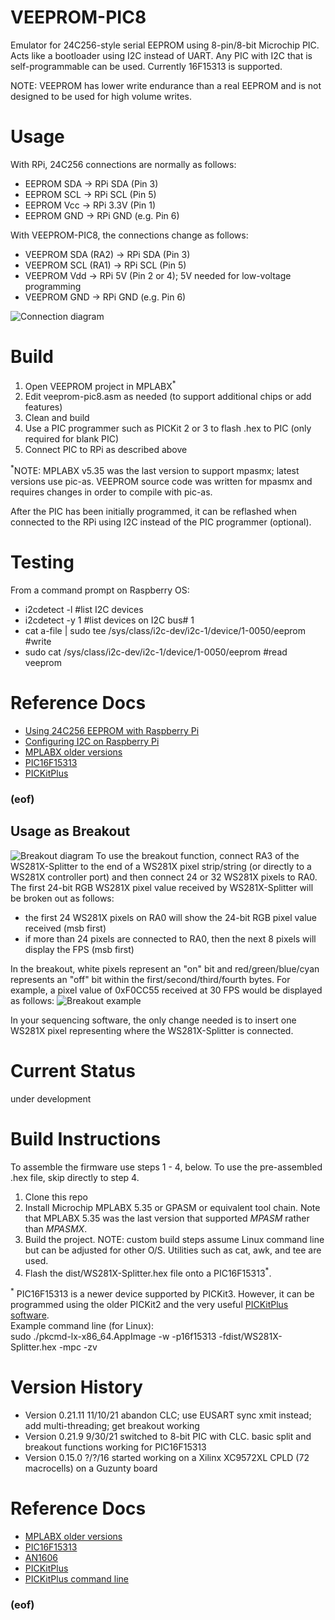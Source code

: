 # VEEPROM-PIC8

Emulator for 24C256-style serial EEPROM using 8-pin/8-bit Microchip PIC.  Acts like a bootloader using I2C instead of UART.  Any PIC with I2C that is self-programmable can be used.  Currently 16F15313 is supported.

NOTE: VEEPROM has lower write endurance than a real EEPROM and is not designed to be used for high volume writes.

# Usage

With RPi, 24C256 connections are normally as follows:
* EEPROM SDA -> RPi SDA (Pin 3)
* EEPROM SCL -> RPi SCL (Pin 5)
* EEPROM Vcc -> RPi 3.3V (Pin 1)
* EEPROM GND -> RPi GND (e.g. Pin 6)

With VEEPROM-PIC8, the connections change as follows:
* VEEPROM SDA (RA2) -> RPi SDA (Pin 3)
* VEEPROM SCL (RA1) -> RPi SCL (Pin 5)
* VEEPROM Vdd -> RPi 5V (Pin 2 or 4); 5V needed for low-voltage programming
* VEEPROM GND -> RPi GND (e.g. Pin 6)

![Connection diagram](doc/connections.svg)

# Build

1. Open VEEPROM project in MPLABX<sup>*</sup>
2. Edit veeprom-pic8.asm as needed (to support additional chips or add features)
3. Clean and build
4. Use a PIC programmer such as PICKit 2 or 3 to flash .hex to PIC (only required for blank PIC)
5. Connect PIC to RPi as described above

<sup>*</sup>NOTE: MPLABX v5.35 was the last version to support mpasmx; latest versions use pic-as.  VEEPROM source code was written for mpasmx and requires changes in order to compile with pic-as.

After the PIC has been initially programmed, it can be reflashed when connected to the RPi using I2C instead of the PIC programmer (optional).

# Testing

From a command prompt on Raspberry OS:
* i2cdetect -l  #list I2C devices
* i2cdetect -y 1  #list devices on I2C bus# 1
* cat a-file | sudo tee /sys/class/i2c-dev/i2c-1/device/1-0050/eeprom  #write
* sudo cat /sys/class/i2c-dev/i2c-1/device/1-0050/eeprom  #read veeprom

# Reference Docs
- [Using 24C256 EEPROM with Raspberry Pi](https://lektiondestages.art.blog/2020/03/20/using-a-24c256-24lc256-eeprom-on-raspberry-pi-with-device-overlays/)
- [Configuring I2C on Raspberry Pi](https://learn.adafruit.com/adafruits-raspberry-pi-lesson-4-gpio-setup/configuring-i2c)
- [MPLABX older versions](https://www.microchip.com/en-us/development-tools-tools-and-software/mplab-ecosystem-downloads-archive)
- [PIC16F15313](https://www.microchip.com/en-us/product/PIC16F15313)
- [PICKitPlus](https://github.com/Anobium/PICKitPlus)

### (eof)

## Usage as Breakout
![Breakout diagram](doc/breakout.svg)
To use the breakout function, connect RA3 of the WS281X-Splitter to the end of a WS281X pixel strip/string (or directly to a WS281X controller port) and then connect 24 or 32 WS281X pixels to RA0.  The first 24-bit RGB WS281X pixel value received by WS281X-Splitter will be broken out as follows:
- the first 24 WS281X pixels on RA0 will show the 24-bit RGB pixel value received (msb first)
- if more than 24 pixels are connected to RA0, then the next 8 pixels will display the FPS (msb first)

In the breakout, white pixels represent an "on" bit and red/green/blue/cyan represents an "off" bit within the first/second/third/fourth bytes.  For example, a pixel value of 0xF0CC55 received at 30 FPS would be displayed as follows:
![Breakout example](doc/breakout-example.png)

In your sequencing software, the only change needed is to insert one WS281X pixel representing where the WS281X-Splitter is connected.

# Current Status
under development

# Build Instructions
To assemble the firmware use steps 1 - 4, below.  To use the pre-assembled .hex file, skip directly to step 4.
1. Clone this repo
2. Install Microchip MPLABX 5.35 or GPASM or equivalent tool chain.  Note that MPLABX 5.35 was the last version that supported *MPASM* rather than *MPASMX*.
3. Build the project.  NOTE: custom build steps assume Linux command line but can be adjusted for other O/S.  Utilities such as cat, awk, and tee are used.
4. Flash the dist/WS281X-Splitter.hex file onto a PIC16F15313<sup>*</sup>.

<sup>*</sup> PIC16F15313 is a newer device supported by PICKit3.  However, it can be programmed using the older PICKit2 and the very useful [PICKitPlus software](https://anobium.co.uk).  <br/>Example command line (for Linux):<br/>
sudo ./pkcmd-lx-x86_64.AppImage -w -p16f15313 -fdist/WS281X-Splitter.hex -mpc -zv

# Version History

- Version 0.21.11 11/10/21 abandon CLC; use EUSART sync xmit instead; add multi-threading; get breakout working
- Version 0.21.9 9/30/21 switched to 8-bit PIC with CLC. basic split and breakout functions working for PIC16F15313
- Version 0.15.0 ?/?/16 started working on a Xilinx XC9572XL CPLD (72 macrocells) on a Guzunty board

# Reference Docs
- [MPLABX older versions](https://www.microchip.com/en-us/development-tools-tools-and-software/mplab-ecosystem-downloads-archive)
- [PIC16F15313](https://www.microchip.com/en-us/product/PIC16F15313)
- [AN1606](https://ww1.microchip.com/downloads/en/AppNotes/00001606A.pdf)
- [PICKitPlus](https://github.com/Anobium/PICKitPlus)
- [PICKitPlus command line](https://github.com/Anobium/PICKitPlus/wiki/pkcmd_lx_introduction)

### (eof)
